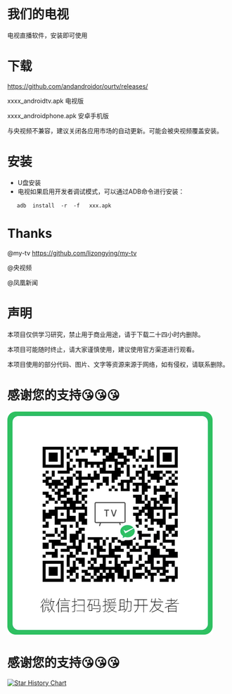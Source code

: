 # 我们的电视

电视直播软件，安装即可使用


# 下载

https://github.com/andandroidor/ourtv/releases/

xxxx_androidtv.apk 电视版

xxxx_androidphone.apk 安卓手机版

与央视频不兼容，建议关闭各应用市场的自动更新。可能会被央视频覆盖安装。

# 安装

-   U盘安装
-   电视如果启用开发者调试模式，可以通过ADB命令进行安装：

```
   adb  install  -r  -f   xxx.apk
```

# Thanks

@my-tv https://github.com/lizongying/my-tv

@央视频 

@凤凰新闻


# 声明

本项目仅供学习研究，禁止用于商业用途，请于下载二十四小时内删除。

本项目可能随时终止，请大家谨慎使用，建议使用官方渠道进行观看。

本项目使用的部分代码、图片、文字等资源来源于网络，如有侵权，请联系删除。


# 感谢您的支持😘😘😘

![qr](./qr.png)

# 感谢您的支持😘😘😘

[![Star History Chart](https://api.star-history.com/svg?repos=andandroidor/ourtv&type=Date)](https://star-history.com/#andandroidor/ourtv&Date)
